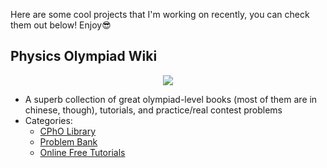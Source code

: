 
Here are some cool projects that I'm working on recently, you can check them out below! Enjoy😎

## Physics Olympiad Wiki

<div align=center><img src="https://user-images.githubusercontent.com/104330029/202877878-e232ca1f-4746-48e4-bd5a-461c037ace7e.png"></div>

- A superb collection of great olympiad-level books (most of them are in chinese, though), tutorials, and practice/real contest problems
- Categories:
  - [CPhO Library](https://pan.cpho.wiki/)
  - [Problem Bank](https://bank.cpho.wiki/)
  - [Online Free Tutorials](https://tutorial.cpho.wiki/)



